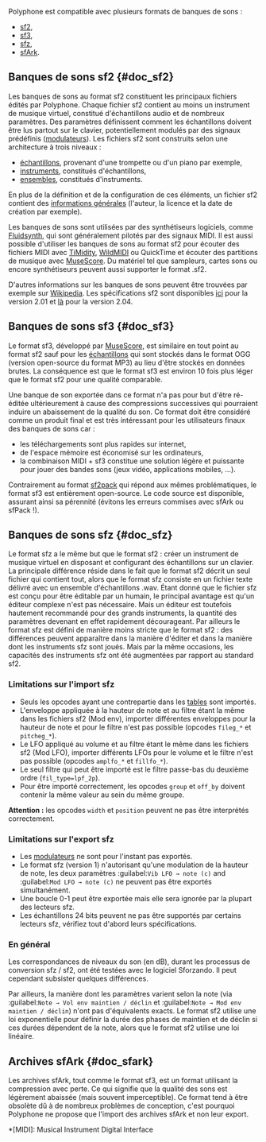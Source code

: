 Polyphone est compatible avec plusieurs formats de banques de sons&nbsp;:

* [sf2](#doc_sf2),
* [sf3](#doc_sf3),
* [sfz](#doc_sfz),
* [sfArk](#doc_sfark).


## Banques de sons sf2 {#doc_sf2}


Les banques de sons au format sf2 constituent les principaux fichiers édités par Polyphone.
Chaque fichier sf2 contient au moins un instrument de musique virtuel, constitué d'échantillons audio et de nombreux paramètres.
Des paramètres définissent comment les échantillons doivent être lus partout sur le clavier, potentiellement modulés par des signaux prédéfinis ([modulateurs](manual/soundfont-editor/editing-pages/instrument-editor.md#doc_modulator)).
Les fichiers sf2 sont construits selon une architecture à trois niveaux&nbsp;:

* [échantillons](manual/soundfont-editor/editing-pages/sample-editor.md), provenant d'une trompette ou d'un piano par exemple,
* [instruments](manual/soundfont-editor/editing-pages/instrument-editor.md), constitués d'échantillons,
* [ensembles](manual/soundfont-editor/editing-pages/preset-editor.md), constitués d'instruments.

En plus de la définition et de la configuration de ces éléments, un fichier sf2 contient des [informations générales](manual/soundfont-editor/editing-pages/editing-of-the-general-information.md) (l'auteur, la licence et la date de création par exemple).

Les banques de sons sont utilisées par des synthétiseurs logiciels, comme <a href="http://www.fluidsynth.org/" target="_blank">Fluidsynth</a>, qui sont généralement pilotés par des signaux MIDI.
Il est aussi possible d'utiliser les banques de sons au format sf2 pour écouter des fichiers MIDI avec <a href="https://sourceforge.net/projects/timidity" target="_blank">TiMidity</a>, <a href="https://www.mindwerks.net/projects/wildmidi" target="_blank">WildMIDI</a> ou QuickTime et écouter des partitions de musique avec <a href="https://musescore.org/" target="_blank">MuseScore</a>.
Du matériel tel que sampleurs, cartes sons ou encore synthétiseurs peuvent aussi supporter le format .sf2.

D'autres informations sur les banques de sons peuvent être trouvées par exemple sur <a href="https://fr.wikipedia.org/wiki/SoundFont" target="_blank">Wikipedia</a>.
Les spécifications sf2 sont disponibles [ici](files/sf_specifications_v2.01.pdf) pour la version 2.01 et [là](files/sf_specifications_v2.04.pdf) pour la version 2.04.


## Banques de sons sf3 {#doc_sf3}


Le format sf3, développé par <a href="https://musescore.org/" target="_blank">MuseScore</a>, est similaire en tout point au format sf2 sauf pour les [échantillons](manual/soundfont-editor/editing-pages/sample-editor.md) qui sont stockés dans le format OGG (version open-source du format MP3) au lieu d'être stockés en données brutes.
La conséquence est que le format sf3 est environ 10 fois plus léger que le format sf2 pour une qualité comparable.

Une banque de son exportée dans ce format n'a pas pour but d'être ré-éditée ultérieurement à cause des compressions successives qui pourraient induire un abaissement de la qualité du son.
Ce format doit être considéré comme un produit final et est très intéressant pour les utilisateurs finaux des banques de sons car&nbsp;:

* les téléchargements sont plus rapides sur internet,
* de l'espace mémoire est économisé sur les ordinateurs,
* la combinaison MIDI + sf3 constitue une solution légère et puissante pour jouer des bandes sons (jeux vidéo, applications mobiles, …).

Contrairement au format <a href="http://www.fmjsoft.com/fmt/sf2pack.htm" target="_blank">sf2pack</a> qui répond aux mêmes problématiques, le format sf3 est entièrement open-source.
Le code source est disponible, assurant ainsi sa pérennité (évitons les erreurs commises avec sfArk ou sfPack&nbsp;!).


## Banques de sons sfz {#doc_sfz}


Le format sfz a le même but que le format sf2&nbsp;: créer un instrument de musique virtuel en disposant et configurant des échantillons sur un clavier.
La principale différence réside dans le fait que le format sf2 décrit un seul fichier qui contient tout, alors que le format sfz consiste en un fichier texte délivré avec un ensemble d'échantillons .wav.
Étant donné que le fichier sfz est conçu pour être éditable par un humain, le principal avantage est qu'un éditeur complexe n'est pas nécessaire.
Mais un éditeur est toutefois hautement recommandé pour des grands instruments, la quantité des paramètres devenant en effet rapidement décourageant.
Par ailleurs le format sfz est défini de manière moins stricte que le format sf2&nbsp;: des différences peuvent apparaître dans la manière d'éditer et dans la manière dont les instruments sfz sont joués. Mais par la même occasions, les capacités des instruments sfz ont été augmentées par rapport au standard sf2.


### Limitations sur l'import sfz


* Seuls les opcodes ayant une contrepartie dans les [tables](manual/soundfont-editor/editing-pages/instrument-editor.md#doc_table) sont importés.
* L'enveloppe appliquée à la hauteur de note et au filtre étant la même dans les fichiers sf2 (Mod env), importer différentes enveloppes pour la hauteur de note et pour le filtre n'est pas possible (opcodes ``fileg_*`` et ``pitcheg_*``).
* Le LFO appliqué au volume et au filtre étant le même dans les fichiers sf2 (Mod LFO), importer différents LFOs pour le volume et le filtre n'est pas possible (opcodes ``amplfo_*`` et ``fillfo_*``).
* Le seul filtre qui peut être importé est le filtre passe-bas du deuxième ordre (``fil_type=lpf_2p``).
* Pour être importé correctement, les opcodes ``group`` et ``off_by`` doivent contenir la même valeur au sein du même groupe.

**Attention&nbsp;:** les opcodes ``width`` et ``position`` peuvent ne pas être interprétés correctement.


### Limitations sur l'export sfz


* Les [modulateurs](manual/soundfont-editor/editing-pages/instrument-editor.md#doc_modulator) ne sont pour l'instant pas exportés.
* Le format sfz (version 1) n'autorisant qu'une modulation de la hauteur de note, les deux paramètres :guilabel:`Vib LFO → note (c)` and :guilabel:`Mod LFO → note (c)` ne peuvent pas être exportés simultanément.
* Une boucle 0-1 peut être exportée mais elle sera ignorée par la plupart des lecteurs sfz.
* Les échantillons 24 bits peuvent ne pas être supportés par certains lecteurs sfz, vérifiez tout d'abord leurs spécifications.


### En général


Les correspondances de niveaux du son (en dB), durant les processus de conversion sfz / sf2, ont été testées avec le logiciel Sforzando.
Il peut cependant subsister quelques différences.

Par ailleurs, la manière dont les paramètres varient selon la note (via :guilabel:`Note → Vol env maintien / déclin` et :guilabel:`Note → Mod env maintien / déclin`) n'ont pas d'équivalents exacts.
Le format sf2 utilise une loi exponentielle pour définir la durée des phases de maintien et de déclin si ces durées dépendent de la note, alors que le format sf2 utilise une loi linéaire.


## Archives sfArk {#doc_sfark}


Les archives sfArk, tout comme le format sf3, est un format utilisant la compression avec perte.
Ce qui signifie que la qualité des sons est légèrement abaissée (mais souvent imperceptible).
Ce format tend à être obsolète dû à de nombreux problèmes de conception, c'est pourquoi Polyphone ne propose que l'import des archives sfArk et non leur export.



*[MIDI]: Musical Instrument Digital Interface